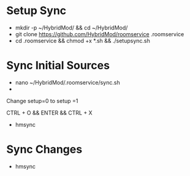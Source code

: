 # Setup Sync
- mkdir -p ~/HybridMod/ && cd ~/HybridMod/
- git clone https://github.com/HybridMod/roomservice .roomservice
- cd .roomservice && chmod +x *.sh && ./setupsync.sh

# Sync Initial Sources
- nano ~/HybridMod/.roomservice/sync.sh
- 
Change setup=0 to setup =1

CTRL + O && ENTER && CTRL + X

- hmsync

# Sync Changes
- hmsync
